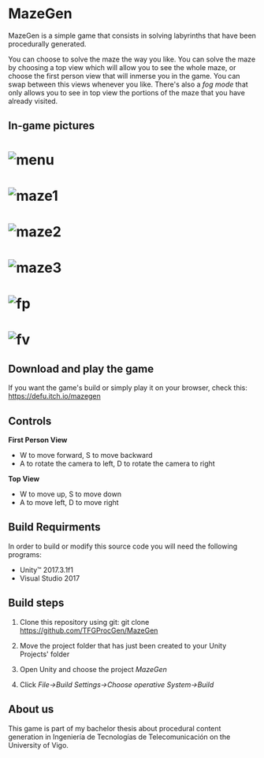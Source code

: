 # MazeGen

MazeGen is a simple game that consists in solving labyrinths that have been procedurally generated.

You can choose to solve the maze the way you like. You can solve the maze by choosing a top view which will allow you to see the whole maze, or choose the first person view that will inmerse you in the game. You can swap between this views whenever you like. There's also a *fog mode* that only allows you to see in top view the portions of the maze that you have already visited.

## In-game pictures

# ![menu](https://imgur.com/YuLcmwB.png)
# ![maze1](https://imgur.com/PkTRabi.png)
# ![maze2](https://imgur.com/Ox2MLp9.png)
# ![maze3](https://imgur.com/VjQTI8Z.png)
# ![fp](https://imgur.com/eMGoer4.png)
# ![fv](https://imgur.com/eNlz2wD.png)
 
## Download and play the game
 
 If you want the game's build or simply play it on your browser, check this: https://defu.itch.io/mazegen
 
## Controls

**First Person View**

- W to move forward, S to move backward
- A to rotate the camera to left, D to rotate the camera to right

**Top View**

- W to move up, S to move down
- A to move left, D to move right
 
## Build Requirments
 
In order to build or modify this source code you will need the following programs:
 
 - Unity™ 2017.3.1f1
 - Visual Studio 2017
 
## Build steps
 
 1. Clone this repository using git: git clone https://github.com/TFGProcGen/MazeGen
 
 2. Move the project folder that has just been created  to your Unity Projects' folder
 
 3. Open Unity and choose the project *MazeGen*
 
 4. Click *File->Build Settings->Choose operative System->Build*
 
## About us

This game is part of my bachelor thesis about procedural content generation in Ingeniería de Tecnologías de Telecomunicación on the University of Vigo.
